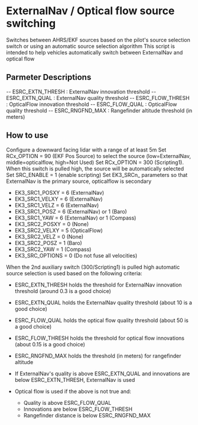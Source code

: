 # ExternalNav / Optical flow source switching

Switches between AHRS/EKF sources based on the pilot's source selection switch or using an automatic source selection algorithm
This script is intended to help vehicles automatically switch between ExternalNav and optical flow

## Parmeter Descriptions

-- ESRC_EXTN_THRESH : ExternalNav innovation threshold
-- ESRC_EXTN_QUAL : ExternalNav quality threshold
-- ESRC_FLOW_THRESH : OpticalFlow innovation threshold
-- ESRC_FLOW_QUAL : OpticalFlow quality threshold
-- ESRC_RNGFND_MAX : Rangefinder altitude threshold (in meters)

## How to use

Configure a downward facing lidar with a range of at least 5m
Set RCx_OPTION = 90 (EKF Pos Source) to select the source (low=ExternalNav, middle=opticalflow, high=Not Used)
Set RCx_OPTION = 300 (Scripting1).  When this switch is pulled high, the source will be automatically selected
Set SRC_ENABLE = 1 (enable scripting)
Set EK3_SRCn_ parameters so that ExternalNav is the primary source, opticalflow is secondary

  - EK3_SRC1_POSXY = 6 (ExternalNav)
  - EK3_SRC1_VELXY = 6 (ExternalNav)
  - EK3_SRC1_VELZ  = 6 (ExternalNav)
  - EK3_SRC1_POSZ  = 6 (ExternalNav) or 1 (Baro)
  - EK3_SRC1_YAW   = 6 (ExternalNav) or 1 (Compass)
  - EK3_SRC2_POSXY = 0 (None)
  - EK3_SRC2_VELXY = 5 (OpticalFlow)
  - EK3_SRC2_VELZ  = 0 (None)
  - EK3_SRC2_POSZ  = 1 (Baro)
  - EK3_SRC2_YAW   = 1 (Compass)
  - EK3_SRC_OPTIONS = 0 (Do not fuse all velocities)

When the 2nd auxiliary switch (300/Scripting1) is pulled high automatic source selection is used based on the following criteria:

  - ESRC_EXTN_THRESH holds the threshold for ExternalNav innovation threshold (around 0.3 is a good choice)
  - ESRC_EXTN_QUAL holds the ExternalNav quality threshold (about 10 is a good choice)
  - ESRC_FLOW_QUAL holds the optical flow quality threshold (about 50 is a good choice)
  - ESRC_FLOW_THRESH holds the threshold for optical flow innovations (about 0.15 is a good choice)
  - ESRC_RNGFND_MAX holds the threshold (in meters) for rangefinder altitude

  - If ExternalNav's quality is above ESRC_EXTN_QUAL and innovations are below ESRC_EXTN_THRESH, ExternalNav is used
  - Optical flow is used if the above is not true and:

    - Quality is above ESRC_FLOW_QUAL
    - Innovations are below ESRC_FLOW_THRESH
    - Rangefinder distance is below ESRC_RNGFND_MAX
